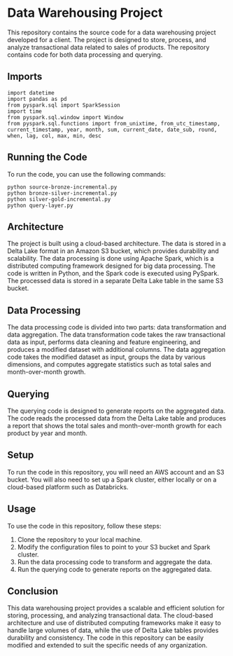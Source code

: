 # Data Warehousing Project
This repository contains the source code for a data warehousing project developed for a client. The project is designed to store, process, and analyze transactional data related to sales of products. The repository contains code for both data processing and querying.

## Imports

```
import datetime
import pandas as pd
from pyspark.sql import SparkSession
import time
from pyspark.sql.window import Window
from pyspark.sql.functions import from_unixtime, from_utc_timestamp, current_timestamp, year, month, sum, current_date, date_sub, round, when, lag, col, max, min, desc
```

## Running the Code
To run the code, you can use the following commands:

```
python source-bronze-incremental.py
python bronze-silver-incremental.py
python silver-gold-incremental.py
python query-layer.py
```

## Architecture
The project is built using a cloud-based architecture. The data is stored in a Delta Lake format in an Amazon S3 bucket, which provides durability and scalability. The data processing is done using Apache Spark, which is a distributed computing framework designed for big data processing. The code is written in Python, and the Spark code is executed using PySpark. The processed data is stored in a separate Delta Lake table in the same S3 bucket.

## Data Processing
The data processing code is divided into two parts: data transformation and data aggregation. The data transformation code takes the raw transactional data as input, performs data cleaning and feature engineering, and produces a modified dataset with additional columns. The data aggregation code takes the modified dataset as input, groups the data by various dimensions, and computes aggregate statistics such as total sales and month-over-month growth.

## Querying
The querying code is designed to generate reports on the aggregated data. The code reads the processed data from the Delta Lake table and produces a report that shows the total sales and month-over-month growth for each product by year and month.

## Setup
To run the code in this repository, you will need an AWS account and an S3 bucket. You will also need to set up a Spark cluster, either locally or on a cloud-based platform such as Databricks.

## Usage
To use the code in this repository, follow these steps:

1. Clone the repository to your local machine.
2. Modify the configuration files to point to your S3 bucket and Spark cluster.
3. Run the data processing code to transform and aggregate the data.
4. Run the querying code to generate reports on the aggregated data.

## Conclusion
This data warehousing project provides a scalable and efficient solution for storing, processing, and analyzing transactional data. The cloud-based architecture and use of distributed computing frameworks make it easy to handle large volumes of data, while the use of Delta Lake tables provides durability and consistency. The code in this repository can be easily modified and extended to suit the specific needs of any organization.